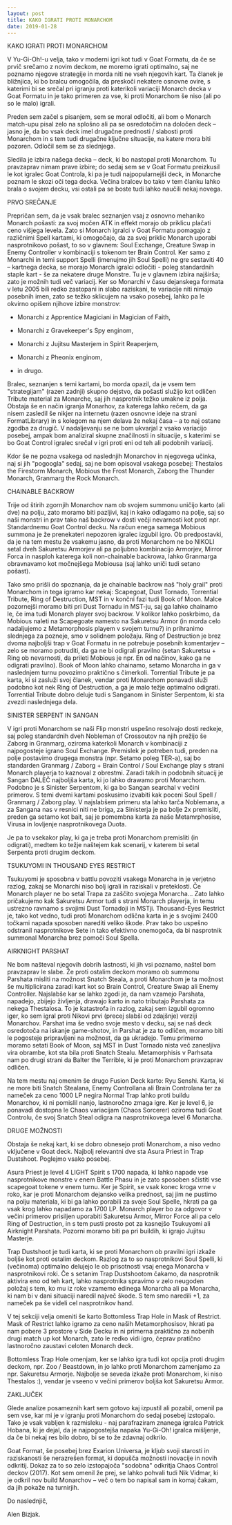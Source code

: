 ```yaml
---
layout: post
title: KAKO IGRATI PROTI MONARCHOM
date: 2019-01-28
---
```

KAKO IGRATI PROTI MONARCHOM

V Yu-Gi-Oh!-u velja, tako v moderni igri kot tudi v Goat Formatu, da če se prvič srečamo z novim deckom, ne moremo igrati optimalno, saj ne poznamo njegove strategije in morda niti ne vseh njegovih kart. Ta članek je bližnjica, ki bo bralcu omogočila, da preskoči nekatere osnovne ovire, s katerimi bi se srečal pri igranju proti katerikoli variaciji Monarch decka v Goat Formatu in je tako primeren za vse, ki proti Monarchom še niso (ali po so le malo) igrali.

Preden sem začel s pisanjem, sem se moral odločiti, ali bom o Monarch match-upu pisal zelo na splošno ali pa se osredotočim na določen deck – jasno je, da bo vsak deck imel drugačne prednosti / slabosti proti Monarchom in s tem tudi drugačne ključne situacije, na katere mora biti pozoren. Odločil sem se za slednjega.

Sledila je izbira našega decka – deck, ki bo nastopal proti Monarchom. Tu pravzaprav nimam prave izbire; do sedaj sem se v Goat Formatu preizkusil le kot igralec Goat Controla, ki pa je tudi najpopularnejši deck, in Monarche poznam le skozi oči tega decka. Večina bralcev bo tako v tem članku lahko brala o svojem decku, vsi ostali pa se boste tudi lahko naučili nekaj novega.

PRVO SREČANJE

Prepričan sem, da je vsak bralec seznanjen vsaj z osnovno mehaniko Monarch pošasti: za svoj močen ATK in effekt morajo ob priklicu plačati ceno višjega levela. Zato si Monarch igralci v Goat Formatu pomagajo z različnimi Spell kartami, ki omogočajo, da za svoj priklic Monarch uporabi nasprotnikovo pošast, to so v glavnem: Soul Exchange, Creature Swap in Enemy Controller v kombinaciji s tokenom ter Brain Control. Ker samo z Monarchi in temi support Spelli (imenujmo jih Soul Spelli) ne gre sestaviti 40 – kartnega decka, se morajo Monarch igralci odločiti - poleg standardnih staple kart - še za nekatere druge Monstre. Tu je v glavnem izbira najširša; zato je možnih tudi več variacij. Ker so Monarchi v času dejanskega formata v letu 2005 bili redko zastopani in slabo raziskani, te variacije niti nimajo posebnih imen, zato se težko sklicujem na vsako posebej, lahko pa le okvirno opišem njihove izbire monstrov:

- Monarchi z Apprentice Magiciani in Magician of Faith,

- Monarchi z Gravekeeper's Spy enginom,

- Monarchi z Jujitsu Masterjem in Spirit Reaperjem,

- Monarchi z Pheonix enginom,

- in drugo.

Bralec, seznanjen s temi kartami, bo morda opazil, da je vsem tem "strategijam" (razen zadnji) skupno dejstvo, da pošasti služijo kot odličen Tribute material za Monarche, saj jih nasprotnik težko umakne iz polja. Obstaja še en način igranja Monarhov, za katerega lahko rečem, da ga nisem zasledil še nikjer na internetu (razen osnovne ideje na strani FormatLibrary) in s kolegom na njem delava že nekaj časa – a to naj ostane zgodba za drugič. V nadaljevanju se ne bom ukvarjal z vsako variacijo posebej, ampak bom analiziral skupne značilnosti in situacije, s katerimi se bo Goat Control igralec srečal v igri proti eni od teh ali podobnih variacij.

Kdor še ne pozna vsakega od naslednjih Monarchov in njegovega učinka, naj si jih "pogoogla" sedaj, saj ne bom opisoval vsakega posebej: Thestalos the Firestorm Monarch, Mobious the Frost Monarch, Zaborg the Thunder Monarch, Granmarg the Rock Monarch.

CHAINABLE BACKROW

Trije od štirih zgornjih Monarchov nam ob svojem summonu uničijo karto (ali dve) na polju, zato moramo biti pazljivi, kaj in kako odlagamo na polje, saj so naši monstri in prav tako naš backrow v dosti večji nevarnosti kot proti npr. Standardnemu Goat Control decku. Na račun enega samega Mobious summona je že prenekateri nepozoren igralec izgubil igro. Ob predpostavki, da je na tem mestu že vsakemu jasno, da proti Monarchom ne bo NIKOLI setal dveh Sakuretsu Armorjev ali pa poljubno kombinacijo Armorjev, Mirror Forca in nasploh katerega koli non-chainable backrowa, lahko Granmarga obravnavamo kot močnejšega Mobiousa (saj lahko uniči tudi setano pošast).

Tako smo prišli do spoznanja, da je chainable backrow naš "holy grail" proti Monarchom in tega igramo kar nekaj: Scapegoat, Dust Tornado, Torrential Tribute, Ring of Destruction, MST in v končni fazi tudi Book of Moon. Malce pozornejši moramo biti pri Dust Tornadu in MST-ju, saj ga lahko chainamo le, če ima tudi Monarch player svoj backrow. V kolikor lahko poskrbimo, da Mobious naleti na Scapegoate namesto na Sakuretsu Armor (in morda celo nadaljujemo z Metamorphosis playem v svojem turnu?) in prihranimo slednjega za pozneje, smo v solidnem položaju. Ring of Destruction je brez dvoma najboljši trap v Goat Formatu in ne potrebuje posebnih komentarjev – zelo se moramo potruditi, da ga ne bi odigrali pravilno (setan Sakuretsu + Ring ob nevarnosti, da prileti Mobious je npr. En od načinov, kako ga ne odigrati pravilno). Book of Moon lahko chainamo, setamo Monarcha in ga v naslednjem turnu povozimo praktično s čimerkoli. Torrential Tribute je pa karta, ki si zasluži svoj članek, vendar proti Monarchom ponavadi služi podobno kot nek Ring of Destruction, a ga je malo težje optimalno odigrati. Torrential Tribute dobro deluje tudi s Sanganom in Sinister Serpentom, ki sta zvezdi naslednjega dela.

SINISTER SERPENT IN SANGAN

V igri proti Monarchom se naši Flip monstri uspešno resolvajo dosti redkeje, saj poleg standardnih dveh Nobleman of Crossoutov na njih prežijo še Zaborg in Granmarg, oziroma katerkoli Monarch v kombinaciji z najpogosteje igrano Soul Exchange. Premislek je potreben tudi, preden na polje postavimo drugega monstra (npr. Setamo poleg TER-a), saj bo standarden Granmarg / Zaborg + Brain Control / Soul Exchange play s strani Monarch playerja to kaznoval z obrestmi. Zaradi takih in podobnih situacij je Sangan DALEČ najboljša karta, ki jo lahko drawamo proti Monarchom. Podobno je s Sinister Serpentom, ki ga bo Sangan searchal v večini primerov. S temi dvemi kartami poskusimo izvabiti kak poceni Soul Spell / Granmarg / Zaborg play. V najslabšem primeru sta lahko tarča Noblemana, a za Sangana nas v resnici niti ne briga, za Sinisterja je pa bolje 2x premisliti, preden ga setamo kot bait, saj je pomembna karta za naše Metamrphosise, Virusa in lovljenje nasprotnikovega Duota.

Je pa to vsekakor play, ki ga je treba proti Monarchom premisliti (in odigrati), medtem ko težje naštejem kak scenarij, v katerem bi setal Serpenta proti drugim deckom.

TSUKUYOMI IN THOUSAND EYES RESTRICT

Tsukuyomi je sposobna v battlu povoziti vsakega Monarcha in je verjetno razlog, zakaj se Monarchi niso bolj igrali in raziskali v preteklosti. Če Monarch player ne bo setal Trapa za zaščito svojega Monarcha... Zato lahko pričakujemo kak Sakuretsu Armor tudi s strani Monarch playerja, in temu ustrezno ravnamo s svojimi Dust Tornadoji in MSTji. Thousand-Eyes Restrict je, tako kot vedno, tudi proti Monarchom odlična karta in je s svojimi 2400 točkami napada sposoben narediti veliko škode. Prav tako bo uspešno odstranil nasprotnikove Sete in tako efektivno onemogoča, da bi nasprotnik summonal Monarcha brez pomoči Soul Spella.

AIRKNIGHT PARSHAT

Ne bom našteval njegovih dobrih lastnosti, ki jih vsi poznamo, naštel bom pravzaprav le slabe. Že proti ostalim deckom moramo ob summonu Parshata misliti na možnost Snatch Steala, a proti Monarchom je ta možnost še multiplicirana zaradi kart kot so Brain Control, Creature Swap ali Enemy Controller. Najslabše kar se lahko zgodi je, da nam vzamejo Parshata, napadejo, zbijejo življenja, drawajo karto in nato tributajo Parshata za nekega Thestalosa. To je katastrofa in razlog, zakaj sem izgubil ogromno iger, ko sem igral proti Nikovi prvi (precej slabši od zdajšnje) verziji Monarchov. Parshat ima še vedno svoje mesto v decku, saj se naš deck osredotoča na iskanje game-shotov, in Parshat je za to odličen, moramo biti le pogosteje pripravljeni na možnost, da ga ukradejo. Temu primerno moramo setati Book of Moon, saj MST in Dust Tornado nista več zanesljiva vira obrambe, kot sta bila proti Snatch Stealu. Metamorphisis v Parhsata nam po drugi strani da Balter the Terrible, ki je proti Monarchom pravzaprav odličen.

Na tem mestu naj omenim še drugo Fusion Deck karto: Ryu Senshi. Karta, ki ne more biti Snatch Stealana, Enemy Controllana ali Brain Controlana ter za nameček za ceno 1000 LP negira Normal Trap lahko proti buildu Monarchov, ki ni pomislil nanjo, lastnoročno zmaga igre. Ker je level 6, je ponavadi dostopna le Chaos variacijam (Chaos Sorcerer) oziroma tudi Goat Controlu, če svoj Snatch Steal odigra na nasprotnikovega level 6 Monarcha.

DRUGE MOŽNOSTI

Obstaja še nekaj kart, ki se dobro obnesejo proti Monarchom, a niso vedno vključene v Goat deck. Najbolj relevantni dve sta Asura Priest in Trap Dustshoot. Poglejmo vsako posebej.

Asura Priest je level 4 LIGHT Spirit s 1700 napada, ki lahko napade vse nasprotnikove monstre v enem Battle Phasu in je zato sposoben sčistiti vse scapegoat tokene v enem turnu. Ker je Spirit, se vsak konec kroga vrne v roko, kar je proti Monarchom dejansko velika prednost, saj jim ne pustimo na polju materiala, ki bi ga lahko porabili za svoje Soul Spelle, hkrati pa ga vsak krog lahko napadamo za 1700 LP. Monarch player bo za odgovor v večini primerov prisiljen uporabiti Sakuretsu Armor, Mirror Force ali pa celo Ring of Destruction, in s tem pusti prosto pot za kasnejšo Tsukuyomi ali Airknight Parshata. Pozorni moramo biti pa pri buildih, ki igrajo Jujitsu Masterje.

Trap Dustshoot je tudi karta, ki se proti Monarchom ob pravilni igri izkaže boljše kot proti ostalim deckom. Razlog za to so nasprotnikovi Soul Spelli, ki (večinoma) optimalno delujejo le ob prisotnosti vsaj enega Monarcha v nasprotnikovi roki. Če s setanim Trap Dustshootom čakamo, da nasprotnik aktivira eno od teh kart, lahko nasprotnika spravimo v zelo neugoden položaj s tem, ko mu iz roke vzamemo edinega Monarcha ali pa Monarcha, ki nam bi v dani situaciji naredil največ škode. S tem smo naredili +1, za nameček pa še videli cel nasprotnikov hand.

V tej sekciji velja omeniti še karto Bottomless Trap Hole in Mask of Restrict. Mask of Restrict lahko igramo za ceno naših Metamorphosisov, hkrati pa nam pobere 3 prostore v Side Decku in ni primerna praktično za nobenih drugi match up kot Monarch, zato le redko vidi igro, čeprav pratično lastnoročno zaustavi celoten Monarch deck.

Bottomless Trap Hole omenjam, ker se lahko igra tudi kot opcija proti drugim deckom, npr. Zoo / Beastdown, in jo lahko proti Monarchom zamenjamo za npr. Sakuretsu Armorje. Najbolje se seveda izkaže proti Monarchom, ki niso Thestalos :), vendar je vseeno v večini primerov boljša kot Sakuretsu Armor.

ZAKLJUČEK

Glede analize posameznih kart sem gotovo kaj izpustil ali pozabil, omenil pa sem vse, kar mi je v igranju proti Monarchom do sedaj posebej izstopalo. Tako je vsak vabljen k razmisleku - naj parafraziram znanega igralca Patrick Hobana, ki je dejal, da je najpogostejša napaka Yu-Gi-Oh! igralca mišljenje, da če bi nekaj res bilo dobro, bi se to že zdavnaj odkrilo.

Goat Format, še posebej brez Exarion Universa, je kljub svoji starosti in raziskanosti še nerazrešen format, ki dopušča možnosti inovacije in novih odkritij. Dokaz za to so zelo izstopajoča "sodobna" odkritja Chaos Control deckov (2017). Kot sem omenil že prej, se lahko pohvali tudi Nik Vidmar, ki je odkril nov build Monarchov – več o tem bo napisal sam in komaj čakam, da jih pokaže na turnirjih.

Do naslednjič,

Alen Bizjak.
